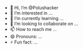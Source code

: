 - 👋 Hi, I’m @Polushacker
- 👀 I’m interested in ...
- 🌱 I’m currently learning ...
- 💞️ I’m looking to collaborate on ...
- 📫 How to reach me ...
- 😄 Pronouns: ...
- ⚡ Fun fact: ...

<!---
Polushacker/Polushacker is a ✨ special ✨ repository because its `README.md` (this file) appears on your GitHub profile.
You can click the Preview link to take a look at your changes.
--->
